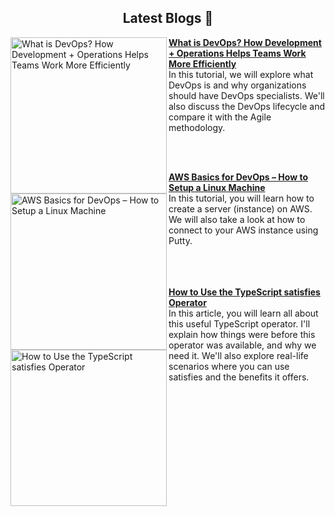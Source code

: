 <!-- Main Header -->

<!-- <p align="center">
<img src="https://user-images.githubusercontent.com/69134468/208226500-c679c10d-baf8-46a2-b592-2933c609584d.png">
</p> -->

<!-- ---------------------------------- -->

<!-- ------------------------------ About me ----------------------------------- -->

<!-- <div align="center">
  
I'm an experienced **Freelance Technical Writer** with **2+** years of experience. I've worked on **70+** blogs for **5+** clients, and I can write 100% original content on various topics such as Programming, Cloud Computing, Web Development, DevOps, and Blockchain. I continuously upskill myself in Web Development and DevOps.

<br>  
  
</div> -->

<!-- ------------------------------------------------------ -->















<!-- My Latest Blogs Published -->

<h2 align="center">Latest Blogs 📝</h2>

<p align="left">

<!--  --------------------------------- 1st Blog Start ----------------------------------------- -->
     
<a href="https://www.freecodecamp.org/news/how-devops-works/" title="What is DevOps? How Development + Operations Helps Teams Work More Efficiently"><img src="https://github.com/triposat/triposat/assets/69134468/9286a9f6-935b-4cd7-b97f-0eed5f87060e" alt="What is DevOps? How Development + Operations Helps Teams Work More Efficiently" width="250px" align="left" /></a>
  
<a href="https://www.freecodecamp.org/news/how-devops-works/" title="What is DevOps? How Development + Operations Helps Teams Work More Efficiently"><strong>What is DevOps? How Development + Operations Helps Teams Work More Efficiently</strong></a></br>
In this tutorial, we will explore what DevOps is and why organizations should have DevOps specialists. We'll also discuss the DevOps lifecycle and compare it with the Agile methodology.
</p>

<!-- ------------------------------------- 1st Blog End ------------------------------- -->

<!--  --------------------------------- 2nd Blog Start ----------------------------------------- -->

<br/>
<br/>
<a href="https://www.freecodecamp.org/news/typescript-satisfies-operator/" title="AWS Basics for DevOps – How to Setup a Linux Machine"><img src="https://github.com/triposat/triposat/assets/69134468/448f52e1-4456-4f27-8e38-67f56babda26" alt="AWS Basics for DevOps – How to Setup a Linux Machine" width="250px" align="left" /></a>

<a href="https://www.freecodecamp.org/news/typescript-satisfies-operator/" title="AWS Basics for DevOps – How to Setup a Linux Machine"><strong>AWS Basics for DevOps – How to Setup a Linux Machine</strong></a></br>
In this tutorial, you will learn how to create a server (instance) on AWS. We will also take a look at how to connect to your AWS instance using Putty.
</p>
<!-- ------------------------------------- 2nd Blog End ------------------------------- -->



<!--  --------------------------------- 3rd Blog Start ----------------------------------------- -->

<br/>
<br/>
<br/>
<a href="https://www.freecodecamp.org/news/typescript-satisfies-operator/" title="How to Use the TypeScript satisfies Operator"><img src="https://github.com/triposat/triposat/assets/69134468/7cf56b4c-4a71-436a-aab5-742c2a2e0514" alt="How to Use the TypeScript satisfies Operator" width="250px" align="left" /></a>
<a href="https://www.freecodecamp.org/news/typescript-satisfies-operator/" title="How to Use the TypeScript satisfies Operator"><strong>How to Use the TypeScript satisfies Operator</strong></a></br>
In this article, you will learn all about this useful TypeScript operator. I'll explain how things were before this operator was available, and why we need it. We'll also explore real-life scenarios where you can use satisfies and the benefits it offers.
</p>
<!-- ------------------------------------- 3rd Blog End ------------------------------- -->






































<!-- <p align="left"> -->
<!-- ---------------------------- 2nd Blog Start -------------------------------- -->

<!-- <a href="https://www.showwcase.com/show/18713/sql-tutorials-for-a-part-1" title="SQL Tutorials for Beginners (Part 1)"><img src="https://user-images.githubusercontent.com/69134468/208227108-aecb5fb2-cf97-47ec-8175-f35a12b90992.png" alt="SQL Tutorials for Beginners (Part 1)" width="250px" align="left" /></a>

</br>

<a href="https://www.showwcase.com/show/18713/sql-tutorials-for-a-part-1" title="SQL Tutorials for Beginners (Part 1)"><strong>SQL Tutorials for Beginners (Part 1)</strong></a></br>
The purpose is to provide you with all the information you need about SQL. We will begin with the basics and then move on to more advanced techniques. Step-by-step, you will learn how to write SQL queries to retrieve specific information, update some information, and many other such things. -->


<!-- --------------------------------- 2nd Blog End --------------------------------------- -->

<!-- </p>  -->

<!-- ------------------------------ -->


<!-- Some Featured Projects -->

<!-- </br>

<h2 align="center">Projects</h2>

<p align = "center">
     <a href="https://github.com/triposat/College-Portal"><img src="https://github-readme-stats.vercel.app/api/pin/?username=triposat&repo=College-Portal&show_icons=true&theme=react&cache_seconds=30&hide_border=true"  /></a>
</p>

 <p align = "center">
     <a href="https://github.com/triposat/Marvin-Assistant"><img  src="https://github-readme-stats.vercel.app/api/pin/?username=triposat&repo=Marvin-Assistant&show_icons=true&theme=react&cache_seconds=30&hide_border=true"  /></a> &nbsp;
   <a href="https://github.com/triposat/Covid-19_Cases_Visualization"><img src="https://github-readme-stats.vercel.app/api/pin/?username=triposat&repo=Covid-19_Cases_Visualization&show_icons=true&theme=react&cache_seconds=30&hide_border=true" /></a>
</p> -->

<!-- -------------------- -->



<!-- </br> -->
<!-- GitHub Stats -->

<!-- <h2 align="center">Stats</h2>
<p align="center">
  <img width="44%" src="https://github-readme-stats.vercel.app/api?username=triposat&theme=react&cache_seconds=30&hide_border=true"/>&nbsp;&nbsp;&nbsp;
  <img width="44%" src="https://github-readme-streak-stats.herokuapp.com/?user=triposat&theme=react&cache_seconds=30&hide_border=true"/>
  <img src="https://github-profile-summary-cards.vercel.app/api/cards/profile-details?username=triposat&theme=dracula"/>
</p> -->

<!-- ------------------------------ -->







<!--  <h2 align="center">&#128200; Coding Stats</h2>
<p align="center">
<img src="https://leetcard.jacoblin.cool/leet_satyam?ext=contest&border=1&theme=dark"/></a>
</p>
 -->


<!-- <a id="raw-url" href="https://drive.google.com/drive/folders/10ntiSJbqdf3WCHgT9P0YnhzoAT7zMHvA?usp=sharing"><img src="https://img.shields.io/badge/DOWNLOAD-RESUME-black.svg?logo=docusign&logoColor=yellow&style=for-the-badge"/></a> -->
<!-- <a id="raw-url" href="https://leetcode.com/leet_satyam/"><img src="https://img.shields.io/badge/LeetCode-Profile-black.svg?logo=leetcode&logoColor=yellow&style=for-the-badge"/></a>
<a id="raw-url" href="https://auth.geeksforgeeks.org/user/gittysatyam/profile"><img src="https://img.shields.io/badge/GeeksForGeeks-Profile-black.svg?logo=GeeksforGeeks&logoColor=green&style=for-the-badge"/></a> -->


<!-- <h2 align="center">Hacktoberfest 2022</h2>
<p align = "center">
     <img width=90% height=90% src="https://holopin.me/geeky_satyam"/>
</p>
 -->

<!--
<h2 align="center"><img src="https://cdn.icon-icons.com/icons2/10/PNG/256/openfolderarrow_abierta_decarpetas_1558.png" width="20px"> Project Open for Contribution</h2>
<table align="center">
    <thead align="center">
        <tr border: 1px;>
            <td><b>Mini Projects</b></td>
            <td><b>🌟 Stars</b></td>
            <td><b>🍴 Forks</b></td>
            <td><b>🐛 Issues</b></td>
            <td><b>🔔 Pull Requests</b></td>
            <td><b>👨‍💻 Language</b></td>
        </tr>
     </thead>
    <tbody>
         <tr>
            <td><a href="https://github.com/Iamtripathisatyam/Mini_Assistant"</a><b>Virtual Assistant</b></td>
            <td><img alt="Stars"src="https://img.shields.io/github/stars/Iamtripathisatyam/Mini_Assistant?style=flat-square&labelColor=343b41"/></td>
            <td><img alt="Forks"src="https://img.shields.io/github/forks/Iamtripathisatyam/Mini_Assistant?style=flat-square&labelColor=343b41"/></td>
            <td><img alt="Issues"src="https://img.shields.io/github/issues/Iamtripathisatyam/Mini_Assistant?style=flat-square&labelColor=343b41"/></td>
            <td><img alt="Pull Requests"src="https://img.shields.io/github/issues-pr/Iamtripathisatyam/Mini_Assistant?style=flat-square"/></td>
            <td><img alt="Language"src="https://img.shields.io/github/languages/top/Iamtripathisatyam/Mini_Assistant?label=Python&style=flat-square"/></td>
        </tr>
    </tbody>        
</table>
-->
